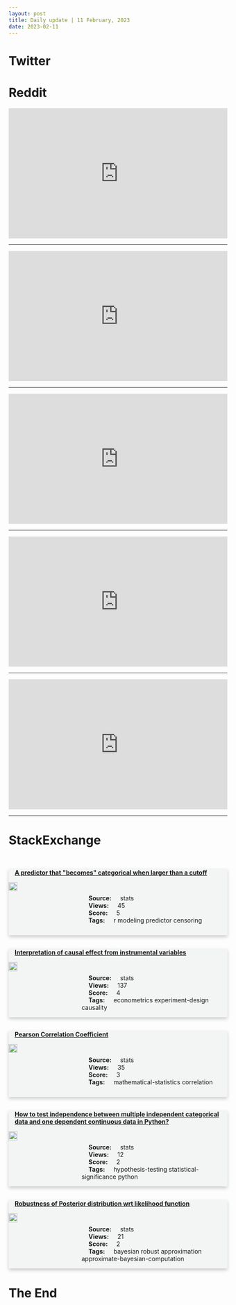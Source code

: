 ```yaml
---
layout: post
title: Daily update | 11 February, 2023
date: 2023-02-11
---
```


<script async src="https://platform.twitter.com/widgets.js" charset="utf-8"></script>


<script src='https://storage.ko-fi.com/cdn/scripts/overlay-widget.js'></script>
<script>
  kofiWidgetOverlay.draw('themldojo', {
    'type': 'floating-chat',
    'floating-chat.donateButton.text': 'Support me',
    'floating-chat.donateButton.background-color': '#f45d22',
    'floating-chat.donateButton.text-color': '#fff'
  });
</script>

# Twitter 

<blockquote class="twitter-tweet"><a href="https://twitter.com/KirkDBorne/status/1623922369730588673"></a></blockquote>

<blockquote class="twitter-tweet"><a href="https://twitter.com/abacusai/status/1624075870108528640"></a></blockquote>

<blockquote class="twitter-tweet"><a href="https://twitter.com/coingecko/status/1624009191148113921"></a></blockquote>

<blockquote class="twitter-tweet"><a href="https://twitter.com/cryptocom/status/1623919209448370179"></a></blockquote>

<blockquote class="twitter-tweet"><a href="https://twitter.com/TheKennethDarko/status/1624036349148897280"></a></blockquote>

<blockquote class="twitter-tweet"><a href="https://twitter.com/seb_ruder/status/1623994778512773120"></a></blockquote>

<blockquote class="twitter-tweet"><a href="https://twitter.com/GoogleAI/status/1624153154609725443"></a></blockquote>

<blockquote class="twitter-tweet"><a href="https://twitter.com/huggingface/status/1624091570071896064"></a></blockquote>

<blockquote class="twitter-tweet"><a href="https://twitter.com/PyTorch/status/1624077249505796098"></a></blockquote>

<blockquote class="twitter-tweet"><a href="https://twitter.com/MetaAI/status/1624104504328351749"></a></blockquote>

# Reddit 

<iframe id="reddit-embed" src="https://www.redditmedia.com/r/MachineLearning/comments/10ys3md/p_im_using_instruct_gpt_to_show_anticlickbait?ref_source=embed&amp;ref=share&amp;embed=true" sandbox="allow-scripts allow-same-origin allow-popups" style="border: none;" height="300" width="100%" scrolling="yes"></iframe>
<hr style="width:100%;text-align:left;margin-left:0">
<iframe id="reddit-embed" src="https://www.redditmedia.com/r/dataengineering/comments/10ybytx/thanking_my_plumber_every_time?ref_source=embed&amp;ref=share&amp;embed=true" sandbox="allow-scripts allow-same-origin allow-popups" style="border: none;" height="300" width="100%" scrolling="yes"></iframe>
<hr style="width:100%;text-align:left;margin-left:0">
<iframe id="reddit-embed" src="https://www.redditmedia.com/r/datascience/comments/10yv84z/small_win_needed_this?ref_source=embed&amp;ref=share&amp;embed=true" sandbox="allow-scripts allow-same-origin allow-popups" style="border: none;" height="300" width="100%" scrolling="yes"></iframe>
<hr style="width:100%;text-align:left;margin-left:0">
<iframe id="reddit-embed" src="https://www.redditmedia.com/r/datasets/comments/10yeaoe/a_complete_set_of_tweets_in_a_day_375_million?ref_source=embed&amp;ref=share&amp;embed=true" sandbox="allow-scripts allow-same-origin allow-popups" style="border: none;" height="300" width="100%" scrolling="yes"></iframe>
<hr style="width:100%;text-align:left;margin-left:0">
<iframe id="reddit-embed" src="https://www.redditmedia.com/r/dataengineering/comments/10ye0ji/how_do_we_learn_swe_best_practices?ref_source=embed&amp;ref=share&amp;embed=true" sandbox="allow-scripts allow-same-origin allow-popups" style="border: none;" height="300" width="100%" scrolling="yes"></iframe>
<hr style="width:100%;text-align:left;margin-left:0">

<style>
.card {
box-shadow: 0 4px 8px 0 rgba(0,0,0,0.2);
transition: 0.3s;
width: 100%;
background-color: #F3F4F4;
}
p{
    margin-left:  3em;
    padding-top: 1em;
}
.part2{
    display: grid;
    grid-template-columns: 1fr 3fr;
}
h4{
    margin: 1em;
}

.card:hover {
box-shadow: 0 8px 16px 0 rgba(0,0,0,0.2);
}
b {
padding: 2px 16px;
}
</style>
  
# StackExchange 


  <br>
  <div class="card">
  <h4><a href='https://stats.stackexchange.com/questions/605017/a-predictor-that-becomes-categorical-when-larger-than-a-cutoff'>A predictor that &quot;becomes&quot; categorical when larger than a cutoff</a></h4> 
  <div class="part2">
      <img src="https://cdn.sstatic.net/Sites/stats/Img/apple-touch-icon@2.png?v=344f57aa10cc" alt="Img missing!" style="width:40%">
      <p><b>Source:</b> stats<br><b>Views:</b> 45<br><b>Score:</b> 5<br><b>Tags:</b> <span class="badge badge-dark">r</span> <span class="badge badge-dark">modeling</span> <span class="badge badge-dark">predictor</span> <span class="badge badge-dark">censoring</span></p> 
  </div>
  </div>
      
  <br>
  <div class="card">
  <h4><a href='https://stats.stackexchange.com/questions/604992/interpretation-of-causal-effect-from-instrumental-variables'>Interpretation of causal effect from instrumental variables</a></h4> 
  <div class="part2">
      <img src="https://cdn.sstatic.net/Sites/stats/Img/apple-touch-icon@2.png?v=344f57aa10cc" alt="Img missing!" style="width:40%">
      <p><b>Source:</b> stats<br><b>Views:</b> 137<br><b>Score:</b> 4<br><b>Tags:</b> <span class="badge badge-dark">econometrics</span> <span class="badge badge-dark">experiment-design</span> <span class="badge badge-dark">causality</span></p> 
  </div>
  </div>
      
  <br>
  <div class="card">
  <h4><a href='https://stats.stackexchange.com/questions/604993/pearson-correlation-coefficient'>Pearson Correlation Coefficient</a></h4> 
  <div class="part2">
      <img src="https://cdn.sstatic.net/Sites/stats/Img/apple-touch-icon@2.png?v=344f57aa10cc" alt="Img missing!" style="width:40%">
      <p><b>Source:</b> stats<br><b>Views:</b> 35<br><b>Score:</b> 3<br><b>Tags:</b> <span class="badge badge-dark">mathematical-statistics</span> <span class="badge badge-dark">correlation</span></p> 
  </div>
  </div>
      
  <br>
  <div class="card">
  <h4><a href='https://stats.stackexchange.com/questions/605021/how-to-test-independence-between-multiple-independent-categorical-data-and-one-d'>How to test independence between multiple independent categorical data and one dependent continuous data in Python?</a></h4> 
  <div class="part2">
      <img src="https://cdn.sstatic.net/Sites/stats/Img/apple-touch-icon@2.png?v=344f57aa10cc" alt="Img missing!" style="width:40%">
      <p><b>Source:</b> stats<br><b>Views:</b> 12<br><b>Score:</b> 2<br><b>Tags:</b> <span class="badge badge-dark">hypothesis-testing</span> <span class="badge badge-dark">statistical-significance</span> <span class="badge badge-dark">python</span></p> 
  </div>
  </div>
      
  <br>
  <div class="card">
  <h4><a href='https://stats.stackexchange.com/questions/604949/robustness-of-posterior-distribution-wrt-likelihood-function'>Robustness of Posterior distribution wrt likelihood function</a></h4> 
  <div class="part2">
      <img src="https://cdn.sstatic.net/Sites/stats/Img/apple-touch-icon@2.png?v=344f57aa10cc" alt="Img missing!" style="width:40%">
      <p><b>Source:</b> stats<br><b>Views:</b> 21<br><b>Score:</b> 2<br><b>Tags:</b> <span class="badge badge-dark">bayesian</span> <span class="badge badge-dark">robust</span> <span class="badge badge-dark">approximation</span> <span class="badge badge-dark">approximate-bayesian-computation</span></p> 
  </div>
  </div>
      
# The End
